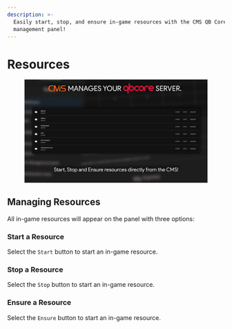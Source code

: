 ```yaml
---
description: >-
  Easily start, stop, and ensure in-game resources with the CMS QB Core
  management panel!
---
```


# Resources

<figure><img src="../../../.gitbook/assets/cms.resources.png" alt="" width="563"><figcaption></figcaption></figure>

## Managing Resources

All in-game resources will appear on the panel with three options:

### Start a Resource

Select the `Start` button to start an in-game resource.

### Stop a Resource

Select the `Stop` button to start an in-game resource.

### Ensure a Resource

Select the `Ensure` button to start an in-game resource.
